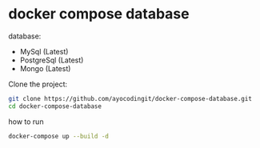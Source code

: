 # docker compose database

database: 
  - MySql (Latest)
  - PostgreSql (Latest)
  - Mongo (Latest)

Clone the project:

```bash
git clone https://github.com/ayocodingit/docker-compose-database.git
cd docker-compose-database
```

how to run

```bash
docker-compose up --build -d
```
